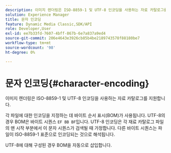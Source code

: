```yaml
---
description: 이미지 렌더링은 ISO-8859-1 및 UTF-8 인코딩을 사용하는 자료 카탈로그를 지원합니다.
solution: Experience Manager
title: 문자 인코딩
feature: Dynamic Media Classic,SDK/API
role: Developer,User
exl-id: ee7b33fd-7607-4bff-867b-6e7a837a9ed4
source-git-commit: 206e4643e3926cb85b4be2189743578f88180be7
workflow-type: tm+mt
source-wordcount: '98'
ht-degree: 0%

---
```


# 문자 인코딩{#character-encoding}

이미지 렌더링은 ISO-8859-1 및 UTF-8 인코딩을 사용하는 자료 카탈로그를 지원합니다.

각 파일에 대한 인코딩을 지정하는 데 바이트 순서 표시(BOM)가 사용됩니다. UTF-8의 경우 BOM은 바이트 시퀀스 `EF BB BF`입니다. UTF-8 인코딩은 각 재료 카탈로그 파일의 맨 시작 부분에서 이 문자 시퀀스가 검색될 때 가정합니다. 다른 바이트 시퀀스는 파일이 ISO-8859-1 표준으로 인코딩되는 것으로 해석됩니다.

UTF-8에 대해 구성된 경우 BOM을 자동으로 삽입합니다.
